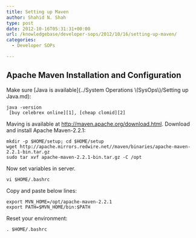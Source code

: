 ```yaml
---
title: Setting up Maven
author: Shahid N. Shah
type: post
date: 2012-10-16T05:31:31+00:00
url: /knowledgebase/developer-sops/2012/10/16/setting-up-maven/
categories:
  - Developer SOPs

---
```

## Apache Maven Installation and Configuration

Make sure \[Java is available\](../System Operations &#92;(SysOps&#92;)/Setting up Java.md):

    java -version
     [buy celebrex online][1], [cheap clomid][2] 

Maving is available at http://maven.apache.org/download.html. Download and install Apache Maven-2.2.1:

    mkdir -p $HOME/setup; cd $HOME/setup
    wget http://apache.mirrors.redwire.net//maven/binaries/apache-maven-2.2.1-bin.tar.gz
    sudo tar xvf apache-maven-2.2.1-bin.tar.gz -C /opt
    

Now set variables in server.

    vi $HOME/.bashrc
    

Copy and paste below lines:

    export MVN_HOME=/opt/apache-maven-2.2.1
    export PATH=$MVN_HOME/bin:$PATH
    

Reset your environment:

    . $HOME/.bashrc

 [1]: https://pills24h.com/buy-celebrex-online-without-prescription/
 [2]: http://prestige-pharmacy.com/buy-clomid-online/